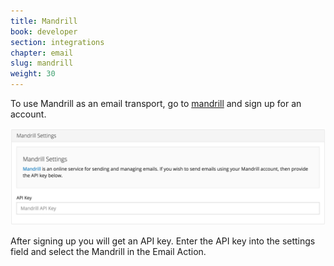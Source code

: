 ```yaml
---
title: Mandrill
book: developer
section: integrations
chapter: email
slug: mandrill
weight: 30
---
```

To use Mandrill as an email transport, go to [mandrill](https://www.mandrill.com/) and sign up for an account.

![](/assets/img/mandrill.png)

After signing up you will get an API key. Enter the API key into the settings field and select the Mandrill in the Email Action.
